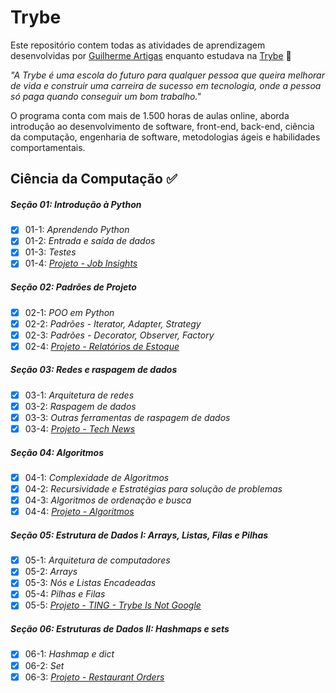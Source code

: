 # Trybe

Este repositório contem todas as atividades de aprendizagem desenvolvidas por [Guilherme Artigas](https://www.linkedin.com/in/guilherme-artigas) enquanto estudava na [Trybe](https://www.betrybe.com/) :rocket:

_"A Trybe é uma escola do futuro para qualquer pessoa que queira melhorar de vida e construir uma carreira de sucesso em tecnologia, onde a pessoa só paga quando conseguir um bom trabalho."_

O programa conta com mais de 1.500 horas de aulas online, aborda introdução ao desenvolvimento de software, front-end, back-end, ciência da computação, engenharia de software, metodologias ágeis e habilidades comportamentais.

## Ciência da Computação :white_check_mark:

##### Seção 01: Introdução à Python

- [x] 01-1: _Aprendendo Python_
- [x] 01-2: _Entrada e saída de dados_
- [x] 01-3: _Testes_
- [x] 01-4: _[Projeto - Job Insights]()_

##### Seção 02: Padrões de Projeto

- [x] 02-1: _POO em Python_
- [x] 02-2: _Padrões - Iterator, Adapter, Strategy_
- [x] 02-3: _Padrões - Decorator, Observer, Factory_
- [x] 02-4: _[Projeto - Relatórios de Estoque]()_

##### Seção 03: Redes e raspagem de dados

- [x] 03-1: _Arquitetura de redes_
- [x] 03-2: _Raspagem de dados_
- [x] 03-3: _Outras ferramentas de raspagem de dados_
- [x] 03-4: _[Projeto - Tech News]()_

##### Seção 04: Algoritmos

- [x] 04-1: _Complexidade de Algoritmos_
- [x] 04-2: _Recursividade e Estratégias para solução de problemas_
- [x] 04-3: _Algoritmos de ordenação e busca_
- [x] 04-4: _[Projeto - Algoritmos]()_

##### Seção 05: Estrutura de Dados I: Arrays, Listas, Filas e Pilhas

- [x] 05-1: _Arquitetura de computadores_
- [x] 05-2: _Arrays_
- [x] 05-3: _Nós e Listas Encadeadas_
- [x] 05-4: _Pilhas e Filas_
- [x] 05-5: _[Projeto - TING - Trybe Is Not Google]()_

##### Seção 06: Estruturas de Dados II: Hashmaps e sets

- [x] 06-1: _Hashmap e dict_
- [x] 06-2: _Set_
- [x] 06-3: _[Projeto - Restaurant Orders]()_

